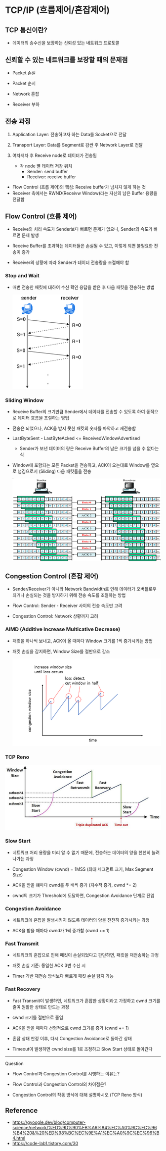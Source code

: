 # TCP/IP (흐름제어/혼잡제어)

## TCP 통신이란?

 - 데이터의 송수신을 보장하는 신뢰성 있는 네트워크 프로토콜

## 신뢰할 수 있는 네트워크를 보장할 때의 문제점

 - Packet 손실

 - Packet 순서 

 - Network 혼잡

 - Receiver 부하

## 전송 과정

 1. Application Layer: 전송하고자 하는 Data를 Socket으로 전달

 2. Transport Layer: Data를 Segment로 감싼 후 Network Layer로 전달

 3. 여차저차 후 Receive node로 데이터가 전송됨
     - 각 node 별 데이터 저장 위치
        - Sender: send buffer
        - Receiver: receive buffer

 - Flow Control (흐름 제어)의 핵심: Receive buffer가 넘치지 않게 하는 것
 - Receiver 측에서는 RWND(Receivw Window)라는 자신의 남은 Buffer 용량을 전달함

## Flow Control (흐름 제어)

 - Receive의 처리 속도가 Sender보다 빠르면 문제가 없으나, Sender의 속도가 빠르면 문제 발생
 
 - Receive Buffer를 초과하는 데이터들은 손실될 수 있고, 이렇게 되면 불필요한 전송이 증가

 - Receiver의 상황에 따라 Sender가 데이터 전송량을 조절해야 함

### Stop and Wait

 - 매번 전송한 패킷에 대하여 수신 확인 응답을 받은 후 다음 패킷을 전송하는 방법

    ![alt text](images/1.png)

### Sliding Window

 - Receive Buffer의 크기만큼 Sender에서 데이터를 전송할 수 있도록 하여 동적으로 데이터 흐름을 조절하는 방법

 - 전송은 되었으나, ACK을 받지 못한 패킷의 숫자를 파악하고 재전송함

 - LastByteSent - LastByteAcked <= ReceivedWindowAdvertised
    - Sender가 보낸 데이터의 량은 Receive Buffer의 남은 크기를 넘을 수 없다는 식

 - Window에 포함되는 모든 Packet을 전송하고, ACK이 오는대로 Window를 옆으로 넘김으로서 (Sliding) 다음 패킷들을 전송

    ![alt text](images/2.png)


## Congestion Control (혼잡 제어)

 - Sender/Receiver가 아니라 Network Bandwidth로 인해 데이터가 오버플로우 되거나 손실되는 것을 방지하기 위해 전송 속도를 조절하는 방법

 - Flow Control: Sender - Receiver 사이의 전송 속도만 고려
 - Congestion Control: Network 상황까지 고려



### AIMD (Additive Increase Multicative Decrease)

 - 패킷을 하나씩 보내고, ACK이 올 때마다 Window 크기를 1씩 증가시키는 방법

 - 패킷 손실을 감지하면, Window Size를 절반으로 감소

    ![alt text](images/3.png)


### TCP Reno

![alt text](images/4.png)

### Slow Start

 - 네트워크 처리 용량을 미리 알 수 없기 때문에, 전송하는 데이터의 양을 천천히 늘려나가는 과정

 - Congestion Window (cwnd) = 1MSS (최대 세그먼트 크기, Max Segment Size)

 - ACK을 받을 떄마다 cwnd를 두 배씩 증가 (지수적 증가, cwnd *= 2)

 - cwnd의 크기가 Threshold에 도달하면, Congestion Avoidance 단계로 진입

### Congestion Avoidance

 - 네트워크에 혼잡을 발생시키지 않도록 데이터의 양을 천천히 증가시키는 과정

 - ACK을 받을 때마다 cwnd가 1씩 증가함 (cwnd += 1)

### Fast Transmit

 - 네트워크의 혼잡으로 인해 패킷이 손실되었다고 판단하면, 패킷을 재전송하는 과정

 - 패킷 손실 기준: 동일한 ACK 3번 수신 시

 - Timer 기반 재전송 방식보다 빠르게 패킷 손실 탐지 가능

### Fast Recovery

 - Fast Transmit이 발생하면, 네트워크가 혼잡한 상황이라고 가정하고 cwnd 크기를 줄여 원활한 상태로 만드는 과정

 - cwnd 크기를 절반으로 줄임

 - ACK을 받을 때마다 선형적으로 cwnd 크기를 증가 (cwnd += 1)

 - 혼잡 상태 판정 이후, 다시 Congestion Avoidance로 돌아간 상태

 - Timeout이 발생하면 cwnd size를 1로 조정하고 Slow Start 상태로 돌아간다

---
Question

 - Flow Control과 Congestion Control를 시행하는 이유는?

 - Flow Control과 Congestion Control의 차이점은?

 - Congestion Control의 작동 방식에 대해 설명하시오 (TCP Reno 방식)


Reference
---
- https://gyoogle.dev/blog/computer-science/network/%ED%9D%90%EB%A6%84%EC%A0%9C%EC%96%B4%20&%20%ED%98%BC%EC%9E%A1%EC%A0%9C%EC%96%B4.html
- https://code-lab1.tistory.com/30